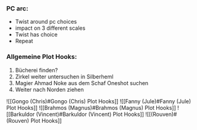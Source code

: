 

### PC arc:
- Twist around pc choices
- impact on 3 different scales
- Twist has choice
- Repeat

### Allgemeine Plot Hooks:


1. Bücherei finden?
2. Zirkel weiter untersuchen in Silberheml
3. Magier Ahmad Noke aus dem Schaf Oneshot suchen
4. Weiter nach Norden ziehen


![[Gongo (Chris)#Gongo (Chris) Plot Hooks]]
![[Fanny (Jule)#Fanny (Jule) Plot Hooks]]
![[Brahmos (Magnus)#Brahmos (Magnus) Plot Hooks]]
![[Barkuldor (Vincent)#Barkuldor (Vincent) Plot Hooks]]
![[(Rouven)#(Rouven) Plot Hooks]]